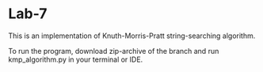 # Lab-7

This is an implementation of Knuth-Morris-Pratt string-searching algorithm.

To run the program, download zip-archive of the branch and run kmp_algorithm.py in your terminal or IDE.
